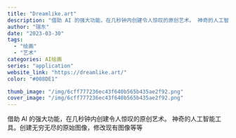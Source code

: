 ```yaml
---
title: "Dreamlike.art"
description: "借助 AI 的强大功能，在几秒钟内创建令人惊叹的原创艺术。 神奇的人工智能工具。创建无穷无尽的原始图像，修改现有图像等等"
author: "瑞东"
date: "2023-03-30"
tags:
  - "绘画"
  - "艺术"
categories: AI绘画
series: "application"
website_link: "https://dreamlike.art/"
color: "#008DE1"

thumb_image: "/img/6cff777236ec43f640b565b435ae2f92.png"
cover_image: "/img/6cff777236ec43f640b565b435ae2f92.png"
---
```


借助 AI 的强大功能，在几秒钟内创建令人惊叹的原创艺术。 神奇的人工智能工具。创建无穷无尽的原始图像，修改现有图像等等